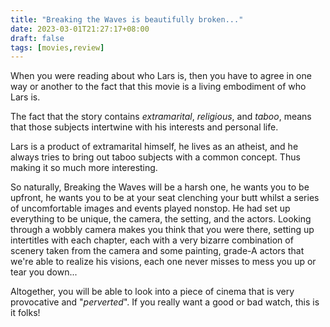```yaml
---
title: "Breaking the Waves is beautifully broken..."
date: 2023-03-01T21:27:17+08:00
draft: false
tags: [movies,review] 
---
```


When you were reading about who Lars is, then you have to agree in one way or another to the fact that this movie is a living embodiment of who Lars is.

The fact that the story contains *extramarital*, *religious*, and *taboo*, means that those subjects intertwine with his interests and personal life.

Lars is a product of extramarital himself, he lives as an atheist, and he always tries to bring out taboo subjects with a common concept. Thus making it so much more interesting.

So naturally, Breaking the Waves will be a harsh one, he wants you to be upfront, he wants you to be at your seat clenching your butt whilst a series of uncomfortable images and events played nonstop. He had set up everything to be unique, the camera, the setting, and the actors. Looking through a wobbly camera makes you think that you were there, setting up intertitles with each chapter, each with a very bizarre combination of scenery taken from the camera and some painting, grade-A actors that we're able to realize his visions, each one never misses to mess you up or tear you down...

Altogether, you will be able to look into a piece of cinema that is very provocative and "*perverted*". If you really want a good or bad watch, this is it folks!